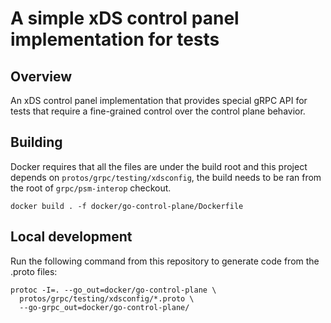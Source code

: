 # A simple xDS control panel implementation for tests

## Overview

An xDS control panel implementation that provides special gRPC API for tests
that require a fine-grained control over the control plane behavior.

## Building

Docker requires that all the files are under the build root and this project
depends on `protos/grpc/testing/xdsconfig`, the build needs to be ran from
the root of `grpc/psm-interop` checkout.

```
docker build . -f docker/go-control-plane/Dockerfile
```

## Local development

Run the following command from this repository to generate code from the .proto
files:
```
protoc -I=. --go_out=docker/go-control-plane \
  protos/grpc/testing/xdsconfig/*.proto \
  --go-grpc_out=docker/go-control-plane/
```